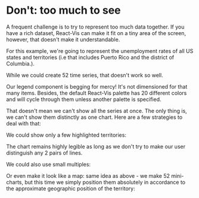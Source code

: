 # Don't: too much to see

A frequent challenge is to try to represent too much data together. If you have a rich dataset, React-Vis can make it fit on a tiny area of the screen, however, that doesn't make it understandable. 

For this example, we're going to represent the unemployment rates of all US states and territories (i.e that includes Puerto Rico and the district of Columbia.). 

While we could create 52 time series, that doesn't work so well. 

<!-- INSERT:"TooMuch" -->

Our legend component is begging for mercy! It's not dimensioned for that many items. Besides, the default React-Vis palette has 20 different colors and will cycle through them unless another palette is specified. 

That doesn't mean we can't show all the series at once. The only thing is, we can't show them distinctly as one chart. 
Here are a few strategies to deal with that:

We could show only a few highlighted territories:
<!-- INSERT:"NotTooMuch" -->

The chart remains highly legible as long as we don't try to make our user distinguish any 2 pairs of lines. 

We could also use small multiples: 

<!-- INSERT:"SmallMultiples" -->

Or even make it look like a map: same idea as above - we make 52 mini-charts, but this time we simply position them absolutely in accordance to the approximate geographic position of the territory:

<!-- INSERT:"SmallMultiplesMap" -->

